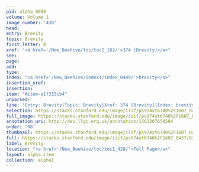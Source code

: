 ```yaml
---
pid: alpha_0098
volume: Volume 1
image_number: '438'
head: 
entry: Brevity
topic: Brevity
first_letter: B
xref: "<a href='/New_Beehive/toc/toc2_102/'>374 [Brevity]</a>"
see: 
page: 
add: 
type: 
index: "<a href='/New_Beehive/index1/index_0449/'>brevity</a>"
insertion_xref: 
insertion: 
item: "#item-e1f315cb4"
unparsed: 
line: 'Entry: Brevity|Topic: Brevity|Xref: 374 [Brevity]|Index: brevity|#item-e1f315cb4'
selection: https://stacks.stanford.edu/image/iiif/ps974xt6740%2F1607_0437/839,1346,2976,452/full/0/default.jpg
full_image: https://stacks.stanford.edu/image/iiif/ps974xt6740%2F1607_0437/full/full/0/default.jpg
annotation_uri: http://dev.llgc.org.uk/annotation/1563207650584
order: '98'
thumbnail: https://stacks.stanford.edu/image/iiif/ps974xt6740%2F1607_0437/839,1346,600,180/250,/0/default.jpg
full: https://stacks.stanford.edu/image/iiif/ps974xt6740%2F1607_0437/839,1346,2976,452/full/0/default.jpg
label: Brevity
location: "<a href='/New_Beehive/toc/toc1_428/'>Full Page</a>"
layout: alpha_item
collection: alpha1
---
```

